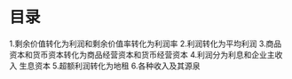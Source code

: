 # 目录
1.剩余价值转化为利润和剩余价值率转化为利润率
2.利润转化为平均利润
3.商品资本和货币资本转化为商品经营资本和货币经营资本
4.利润分为利息和企业主收入 生息资本
5.超额利润转化为地租
6.各种收入及其源泉